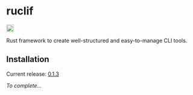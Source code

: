 # ruclif

[<img alt="github" src="https://img.shields.io/badge/github-black?style=for-the-badge&labelColor=555555&logo=github" height="20">](https://github.com/Patacode/ruclif)

Rust framework to create well-structured and easy-to-manage CLI tools.

## Installation

Current release: [0.1.3](CHANGELOG.md#0.1.3)

*To complete...*
